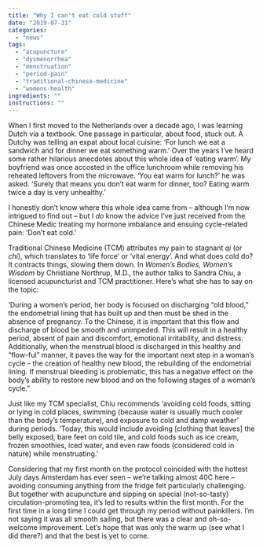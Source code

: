 ```yaml
---
title: "Why I can't eat cold stuff"
date: "2019-07-31"
categories: 
  - "news"
tags: 
  - "acupuncture"
  - "dysmenorrhea"
  - "menstruation"
  - "period-pain"
  - "traditional-chinese-medicine"
  - "womens-health"
ingredients: ""
instructions: ""
---
```

When I first moved to the Netherlands over a decade ago, I was learning Dutch via a textbook. One passage in particular, about food, stuck out. A Dutchy was telling an expat about local cuisine: ‘For lunch we eat a sandwich and for dinner we eat something warm.’ Over the years I’ve heard some rather hilarious anecdotes about this whole idea of ‘eating warm’. My boyfriend was once accosted in the office lunchroom while removing his reheated leftovers from the microwave. ‘You eat warm for lunch?’ he was asked. ‘Surely that means you don’t eat warm for dinner, too? Eating warm twice a day is very unhealthy.’

I honestly don’t know where this whole idea came from – although I’m now intrigued to find out – but I _do_ know the advice I’ve just received from the Chinese Medic treating my hormone imbalance and ensuing cycle-related pain: ‘Don’t eat cold.’

Traditional Chinese Medicine (TCM) attributes my pain to stagnant _qi_ (or _chi_), which translates to ‘life force’ or ‘vital energy’. And what does cold do? It contracts things, slowing them down. In _Women’s Bodies, Women’s Wisdom_ by Christiane Northrup, M.D., the author talks to Sandra Chiu, a licensed acupuncturist and TCM practitioner. Here’s what she has to say on the topic:

‘During a women’s period, her body is focused on discharging “old blood,” the endometrial lining that has built up and then must be shed in the absence of pregnancy. To the Chinese, it is important that this flow and discharge of blood be smooth and unimpeded. This will result in a healthy period, absent of pain and discomfort, emotional irritability, and distress. Additionally, when the menstrual blood is discharged in this healthy and “flow-ful” manner, it paves the way for the important next step in a woman’s cycle – the creation of healthy new blood, the rebuilding of the endometrial lining. If menstrual bleeding is problematic, this has a negative effect on the body’s ability to restore new blood and on the following stages of a woman’s cycle.”

Just like my TCM specialist, Chiu recommends ‘avoiding cold foods, sitting or lying in cold places, swimming (because water is usually much cooler than the body’s temperature), and exposure to cold and damp weather’ during periods. ‘Today, this would include avoiding \[clothing that leaves\] the belly exposed, bare feet on cold tile, and cold foods such as ice cream, frozen smoothies, iced water, and even raw foods (considered cold in nature) while menstruating.’

Considering that my first month on the protocol coincided with the hottest July days Amsterdam has ever seen – we’re talking almost 40C here – avoiding consuming anything from the fridge felt particularly challenging. But together with acupuncture and sipping on special (not-so-tasty) circulation-promoting tea, it’s led to results within the first month. For the first time in a long time I could get through my period without painkillers. I’m not saying it was all smooth sailing, but there was a clear and oh-so-welcome improvement. Let’s hope that was only the warm up (see what I did there?) and that the best is yet to come.
